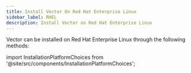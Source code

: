 ```yaml
---
title: Install Vector On Red Hat Enterprise Linux
sidebar_label: RHEL
description: Install Vector on Red Hat Enterprise Linux
---
```


Vector can be installed on Red Hat Enterprise Linux through the following methods:

import InstallationPlatformChoices from '@site/src/components/InstallationPlatformChoices';

<InstallationPlatformChoices docker={true} os="linux" packageManager="rpm" />



